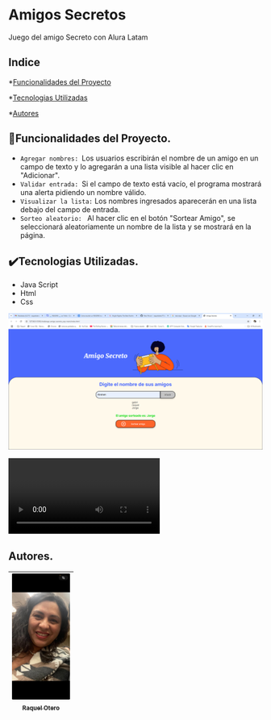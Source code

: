<!DOCTYPE>
<h1>Amigos Secretos</h1>

Juego del amigo Secreto con Alura Latam
## Indice

*[Funcionalidades del Proyecto](#funcionalidades-del-proyecto)

*[Tecnologias Utilizadas](#tecnologias-utilizadas)

*[Autores](#autores)


## :hammer:Funcionalidades del Proyecto.


- `Agregar nombres: `Los usuarios escribirán el nombre de un amigo en un campo de texto y lo agregarán a una lista visible al hacer clic en "Adicionar".
- `Validar entrada: `Si el campo de texto está vacío, el programa mostrará una alerta pidiendo un nombre válido.
- `Visualizar la lista:` Los nombres ingresados aparecerán en una lista debajo del campo de entrada.
- `Sorteo aleatorio: ` Al hacer clic en el botón "Sortear Amigo", se seleccionará aleatoriamente un nombre de la lista y se mostrará en la página.

## ✔️Tecnologias Utilizadas.
- Java Script
- Html
- Css

[![Watch the video](https://github.com/raquelotero77/amigosSecretos/blob/main/Amigo%20Secreto%20-%20Google%20Chrome%203_4_2025%208_52_11%20PM.png)](https://github.com/raquelotero77/amigosSecretos/blob/main/Amigo%20Secreto%20-%20Google%20Chrome%202025-03-04%2020-52-17.mp4)

<video src="https://github.com/raquelotero77/amigosSecretos/blob/main/Amigo%20Secreto%20-%20Google%20Chrome%202025-03-04%2020-52-17.mp4" controls></video>
## Autores.
| [<img src="https://github.com/raquelotero77/amigosSecretos/blob/main/raquelfoto.jpg" width=115><br><sub>Raquel Otero</sub>](https://github.com/raquelotero77) | 
|  :---: | 
